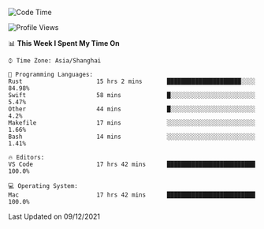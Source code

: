 <!--START_SECTION:waka-->
![Code Time](http://img.shields.io/badge/Code%20Time-779%20hrs%2044%20mins-blue)

![Profile Views](http://img.shields.io/badge/Profile%20Views-5-blue)

📊 **This Week I Spent My Time On** 

```text
⌚︎ Time Zone: Asia/Shanghai

💬 Programming Languages: 
Rust                     15 hrs 2 mins       █████████████████████░░░░   84.98% 
Swift                    58 mins             █░░░░░░░░░░░░░░░░░░░░░░░░   5.47% 
Other                    44 mins             █░░░░░░░░░░░░░░░░░░░░░░░░   4.2% 
Makefile                 17 mins             ░░░░░░░░░░░░░░░░░░░░░░░░░   1.66% 
Bash                     14 mins             ░░░░░░░░░░░░░░░░░░░░░░░░░   1.41%

🔥 Editors: 
VS Code                  17 hrs 42 mins      █████████████████████████   100.0%

💻 Operating System: 
Mac                      17 hrs 42 mins      █████████████████████████   100.0%

```


 Last Updated on 09/12/2021
<!--END_SECTION:waka-->
